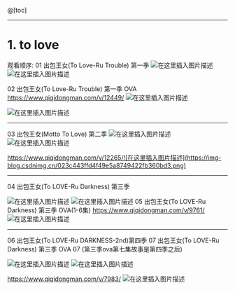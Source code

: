 @[toc]

---
# 1. to love
观看顺序:
01 出包王女(To Love-Ru Trouble) 第一季
![在这里插入图片描述](https://img-blog.csdnimg.cn/54f94849cbc849b280a4bfc612b91d26.png?x-oss-process=image/watermark,type_ZmFuZ3poZW5naGVpdGk,shadow_10,text_aHR0cHM6Ly9ibG9nLmNzZG4ubmV0L215UmVhbGl6YXRpb24=,size_16,color_FFFFFF,t_70)
![在这里插入图片描述](https://img-blog.csdnimg.cn/7ad4b81972c44d0ca35fdac97c72766a.png?x-oss-process=image/watermark,type_ZmFuZ3poZW5naGVpdGk,shadow_10,text_aHR0cHM6Ly9ibG9nLmNzZG4ubmV0L215UmVhbGl6YXRpb24=,size_16,color_FFFFFF,t_70)

02 出包王女(To Love-Ru Trouble) 第一季 OVA
https://www.qiqidongman.com/v/12449/ 
![在这里插入图片描述](https://img-blog.csdnimg.cn/fdf153a220754142b1fbf13e5ba99e52.png?x-oss-process=image/watermark,type_ZmFuZ3poZW5naGVpdGk,shadow_10,text_aHR0cHM6Ly9ibG9nLmNzZG4ubmV0L215UmVhbGl6YXRpb24=,size_16,color_FFFFFF,t_70)

![在这里插入图片描述](https://img-blog.csdnimg.cn/de59bd2e848e404099867bed4efc42c1.png)

---
03 出包王女(Motto To Love) 第二季
![在这里插入图片描述](https://img-blog.csdnimg.cn/8e499298549546a59463ee7dd6e4e34f.png?x-oss-process=image/watermark,type_ZmFuZ3poZW5naGVpdGk,shadow_10,text_aHR0cHM6Ly9ibG9nLmNzZG4ubmV0L215UmVhbGl6YXRpb24=,size_16,color_FFFFFF,t_70)![在这里插入图片描述](https://img-blog.csdnimg.cn/5d7f7a2185f64e13a6bf60108777a762.png?x-oss-process=image/watermark,type_ZmFuZ3poZW5naGVpdGk,shadow_10,text_aHR0cHM6Ly9ibG9nLmNzZG4ubmV0L215UmVhbGl6YXRpb24=,size_16,color_FFFFFF,t_70)

https://www.qiqidongman.com/v/12265/![在这里插入图片描述](https://img-blog.csdnimg.cn/023c443ffd4f49e5a8749422fb360bd3.png)


---
04 出包王女(To LOVE-Ru Darkness) 第三季

![在这里插入图片描述](https://img-blog.csdnimg.cn/6b8c7123c8544bbfb98dda553bbb9159.png?x-oss-process=image/watermark,type_ZmFuZ3poZW5naGVpdGk,shadow_10,text_aHR0cHM6Ly9ibG9nLmNzZG4ubmV0L215UmVhbGl6YXRpb24=,size_16,color_FFFFFF,t_70)
![在这里插入图片描述](https://img-blog.csdnimg.cn/27ed12d1fecb4620895d9b6a8adf621d.png?x-oss-process=image/watermark,type_ZmFuZ3poZW5naGVpdGk,shadow_10,text_aHR0cHM6Ly9ibG9nLmNzZG4ubmV0L215UmVhbGl6YXRpb24=,size_16,color_FFFFFF,t_70)
05 出包王女(To LOVE-Ru Darkness) 第三季 OVA(1-6集)
https://www.qiqidongman.com/v/9761/
![在这里插入图片描述](https://img-blog.csdnimg.cn/d4cfa529ef5440adb35ee85102870e8e.png)


--- 
06 出包王女(To LOVE-Ru DARKNESS-2nd)第四季
07 出包王女(To LOVE-Ru Darkness) 第三季 OVA 07 (第三季ova第七集故事是第四季之后)

![在这里插入图片描述](https://img-blog.csdnimg.cn/965340af343d4e02ba0e147ac8736de5.png?x-oss-process=image/watermark,type_ZmFuZ3poZW5naGVpdGk,shadow_10,text_aHR0cHM6Ly9ibG9nLmNzZG4ubmV0L215UmVhbGl6YXRpb24=,size_16,color_FFFFFF,t_70)
![在这里插入图片描述](https://img-blog.csdnimg.cn/2517ee373e0c434bb25e4ed12e18a471.png?x-oss-process=image/watermark,type_ZmFuZ3poZW5naGVpdGk,shadow_10,text_aHR0cHM6Ly9ibG9nLmNzZG4ubmV0L215UmVhbGl6YXRpb24=,size_16,color_FFFFFF,t_70)


https://www.qiqidongman.com/v/7983/
![在这里插入图片描述](https://img-blog.csdnimg.cn/926459d0a4094c67b86dba8fe3098a3e.png)

